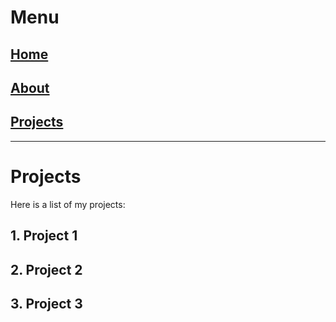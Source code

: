 # Menu
## [Home](https://mblacklibrarian.github.io)
## [About](https://mblackLibrarian.github.io/about)
## [Projects](https://mblackLibrarian.github.io/projects)
---
# Projects
Here is a list of my projects:
## 1. Project 1
## 2. Project 2
## 3. Project 3
